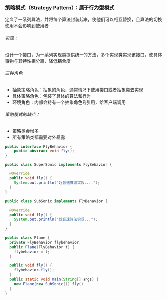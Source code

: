 ### 策略模式（Strategy Pattern）：属于行为型模式

​	定义了一系列算法，并将每个算法封装起来，使他们可以相互替换，且算法的切换使用不会影响到使用者

###### 实现：

​	设计一个接口，为一系列实现类提供统一的方法，多个实现类实现该接口，使具体事物与其特性相分离，降低耦合度

###### 三种角色

- 抽象策略角色：抽象的角色，通常情况下使用接口或者抽象类去实现
- 具体策略角色：包装了具体的算法和行为
- 环境角色：内部会持有一个抽象角色的引用，给客户端调用

###### 策略模式的缺点：

- 策略类会增多
- 所有策略类都需要对外暴露

```java
public interface FlyBehavior {
	public abstract void fly();
}

public class SuperSonic implements FlyBehavior {

  @Override
  public void fly() {
    System.out.println("超音速算法实现....");
  }
}

public class SubSonic implements FlyBehavior {

  @Override
  public void fly() {
    System.out.println("低音速算法实现...");
  }
}

public class Flane {
  private FlyBehavior flybehavior;
  public Flane(FlyBehavior t) {
    flybehavior = t;
  }

  public void fly() {
    flybehavior.fly();
  }
  public static void main(String[] args) {
  	new Flane(new SubSonic()).fly();
  }
}
```









